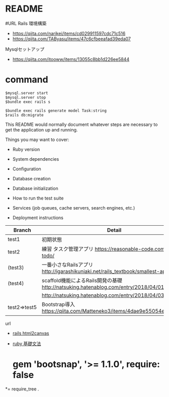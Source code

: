 # README

#URL
Rails 環境構築
- https://qiita.com/narikei/items/cd029911597cdc71c516
- https://qiita.com/TAByasu/items/47c6cfbeeafad39eda07

Mysqlセットアップ
- https://qiita.com/itooww/items/13055c8bb1d226ee5844


# command
```
$mysql.server start
$mysql.server stop
$bundle exec rails s

$bundle exec rails generate model Task:string
$rails db:migrate
```


This README would normally document whatever steps are necessary to get the
application up and running.

Things you may want to cover:

* Ruby version

* System dependencies

* Configuration

* Database creation

* Database initialization

* How to run the test suite

* Services (job queues, cache servers, search engines, etc.)

* Deployment instructions

|Branch|Detail|
| - | - |
|test1|初期状態|
|test2|練習 タスク管理アプリ https://reasonable-code.com/rails-todo/|
|   (test3)|一番小さなRailsアプリ http://igarashikuniaki.net/rails_textbook/smallest-app.html|
|   (test4)|scaffold機能によるRails開発の基礎 http://natsuking.hatenablog.com/entry/2018/04/01/015336 |
|     | http://natsuking.hatenablog.com/entry/2018/04/03/012146 |
|test2=>test5|Bootstrap導入 https://qiita.com/Matteneko3/items/4dae9e55054e4a4affb4 |


url
- [rails html2canvas](https://qiita.com/tonishi/items/91ad735c9fac6e77fd22)
- [ruby 基礎文法](https://qiita.com/Fendo181/items/eb2cb17f32d99aa01f59)


  # gem 'bootsnap', '>= 1.1.0', require: false

 *= require_tree .